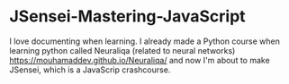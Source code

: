 # JSensei-Mastering-JavaScript

I love documenting when learning. I already made a Python course when learning python called Neuraliqa (related to neural networks)
https://mouhamaddev.github.io/Neuraliqa/
and now I'm about to make JSensei, which is a JavaScrip crashcourse.
